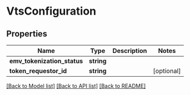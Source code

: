 # VtsConfiguration

## Properties
 Name                        | Type       | Description | Notes      
-----------------------------|------------|-------------|------------
 **emv_tokenization_status** | **string** |             |
 **token_requestor_id**      | **string** |             | [optional] 

[[Back to Model list]](../../README.md#documentation-for-models) [[Back to API list]](../../README.md#documentation-for-api-endpoints) [[Back to README]](../../README.md)

